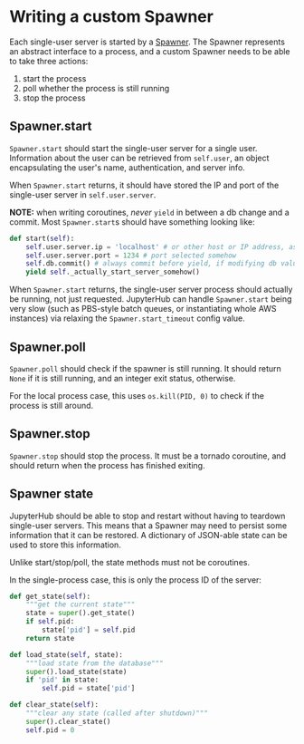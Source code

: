 # Writing a custom Spawner

Each single-user server is started by a [Spawner][].
The Spawner represents an abstract interface to a process,
and a custom Spawner needs to be able to take three actions:

1. start the process
2. poll whether the process is still running
3. stop the process

## Spawner.start

`Spawner.start` should start the single-user server for a single user.
Information about the user can be retrieved from `self.user`,
an object encapsulating the user's name, authentication, and server info.

When `Spawner.start` returns, it should have stored the IP and port
of the single-user server in `self.user.server`.

**NOTE:** when writing coroutines, *never* `yield` in between a db change and a commit.
Most `Spawner.start`s should have something looking like:

```python
def start(self):
    self.user.server.ip = 'localhost' # or other host or IP address, as seen by the Hub
    self.user.server.port = 1234 # port selected somehow
    self.db.commit() # always commit before yield, if modifying db values
    yield self._actually_start_server_somehow()
```

When `Spawner.start` returns, the single-user server process should actually be running,
not just requested. JupyterHub can handle `Spawner.start` being very slow
(such as PBS-style batch queues, or instantiating whole AWS instances)
via relaxing the `Spawner.start_timeout` config value.


## Spawner.poll

`Spawner.poll` should check if the spawner is still running.
It should return `None` if it is still running,
and an integer exit status, otherwise.

For the local process case, this uses `os.kill(PID, 0)`
to check if the process is still around.


## Spawner.stop

`Spawner.stop` should stop the process. It must be a tornado coroutine,
and should return when the process has finished exiting.


## Spawner state

JupyterHub should be able to stop and restart without having to teardown
single-user servers. This means that a Spawner may need to persist
some information that it can be restored.
A dictionary of JSON-able state can be used to store this information.

Unlike start/stop/poll, the state methods must not be coroutines.

In the single-process case, this is only the process ID of the server:

```python
def get_state(self):
    """get the current state"""
    state = super().get_state()
    if self.pid:
        state['pid'] = self.pid
    return state

def load_state(self, state):
    """load state from the database"""
    super().load_state(state)
    if 'pid' in state:
        self.pid = state['pid']

def clear_state(self):
    """clear any state (called after shutdown)"""
    super().clear_state()
    self.pid = 0
```



[Spawner]: ../jupyterhub/spawner.py
